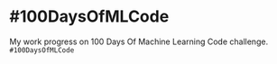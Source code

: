 # #100DaysOfMLCode
My work progress on 100 Days Of Machine Learning Code challenge.
`#100DaysOfMLCode`
